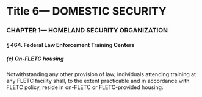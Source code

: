 
# Title 6— DOMESTIC SECURITY
### CHAPTER 1— HOMELAND SECURITY ORGANIZATION
#### § 464. Federal Law Enforcement Training Centers
##### (e) On-FLETC housing

Notwithstanding any other provision of law, individuals attending training at any FLETC facility shall, to the extent practicable and in accordance with FLETC policy, reside in on-FLETC or FLETC-provided housing.
